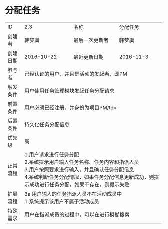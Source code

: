 # 分配任务
<table>
<tbody>
<tr><td>ID</td><td>2.3</td><td>名称</td><td>分配任务</td></tr>
<tr><td>创建者</td><td>韩梦虞</td><td>最后一次更新者</td><td>韩梦虞</td></tr>
<tr><td>创建日期</td><td>2016-10-22</td><td>最近更新日期</td><td>2016-11-3</td></tr>
<tr><td>参与者</td><td colspan="3">已经认证的用户，并且是活动的发起者，即PM</td></tr>
<tr><td>触发条件</td><td colspan="3">用户使用任务管理模块发起任务分配请求 </td></tr>
<tr><td>前置条件</td><td colspan="3">用户必须已经注册，并身份为项目PM/td></tr>
<tr><td>后置条件</td><td colspan="3">持久化任务分配信息</td></tr>
<tr><td>优先级</td><td colspan="3">高</td></tr>
<tr><td>正常流程</td><td colspan="3">1.用户请求进行任务分配<br>2.系统提示用户输入任务名称、任务内容和指派人员<br>3.用户按照要求进行输入，并且确认任务分配信息<br>4.系统判断任务分配情况，如果任务分配信息更新成功，则提示成功进行任务分配，如果不存在，则提示失败</td></tr>
<tr><td>扩展流程</td><td colspan="3">3a 用户输入的任务指派人员不在活动成员中<br>1.系统提示该用户不属于活动成员</td></tr>
<tr><td>特殊需求</td><td colspan="3">用户在指派成员的过程中，可以在进行模糊搜索</td></tr>
</tbody>
</table>
